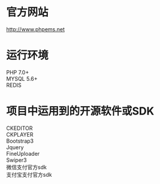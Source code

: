 # 官方网站
http://www.phpems.net  

# 运行环境
PHP 7.0+  
MYSQL 5.6+  
REDIS  

# 项目中运用到的开源软件或SDK
CKEDITOR  
CKPLAYER  
Bootstrap3  
Jquery  
FineUploader  
Swiper3  
微信支付官方sdk  
支付宝支付官方sdk  
